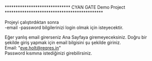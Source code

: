 ******************************  CYAN GATE Demo Project *********************************************

Projeyi çalıştırdıktan sonra   
      -email
      -password  bilgilerinizi login olmak için isteyecektir.
                
                
 Eğer yanlış email girerseniz Ana Sayfaya giremeyeceksiniz.
 Doğru bir şekilde giriş yapmak için email bilgisini şu şekilde giriniz.  
 Email: "eve.holt@reqres.in"   
 Password kısmına istediğinizi girebilirsiniz.

                
